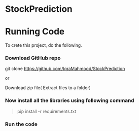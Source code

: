 # StockPrediction


# Running Code
 To crete this project, do the following.

### Download GitHub repo
git clone https://github.com/IqraMahmood/StockPrediction

or

Download zip file( Extract files to a folder)

### Now install all the libraries using following command
> pip install -r requirements.txt
### Run the code
